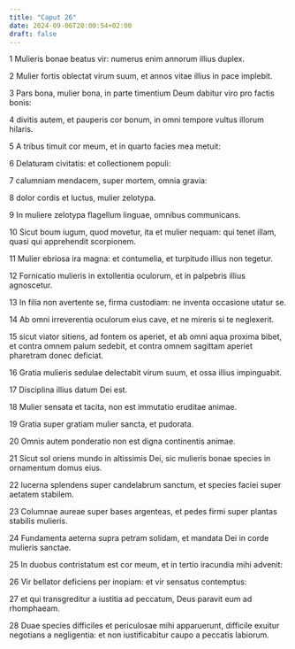 ```yaml
---
title: "Caput 26"
date: 2024-09-06T20:00:54+02:00
draft: false
---
```



1 Mulieris bonae beatus vir: numerus enim annorum illius duplex.

2 Mulier fortis oblectat virum suum, et annos vitae illius in pace implebit.

3 Pars bona, mulier bona, in parte timentium Deum dabitur viro pro factis bonis:

4 divitis autem, et pauperis cor bonum, in omni tempore vultus illorum hilaris.

5 A tribus timuit cor meum, et in quarto facies mea metuit:

6 Delaturam civitatis: et collectionem populi:

7 calumniam mendacem, super mortem, omnia gravia:

8 dolor cordis et luctus, mulier zelotypa.

9 In muliere zelotypa flagellum linguae, omnibus communicans.

10 Sicut boum iugum, quod movetur, ita et mulier nequam: qui tenet illam, quasi qui apprehendit scorpionem.

11 Mulier ebriosa ira magna: et contumelia, et turpitudo illius non tegetur.

12 Fornicatio mulieris in extollentia oculorum, et in palpebris illius agnoscetur.

13 In filia non avertente se, firma custodiam: ne inventa occasione utatur se.

14 Ab omni irreverentia oculorum eius cave, et ne mireris si te neglexerit.

15 sicut viator sitiens, ad fontem os aperiet, et ab omni aqua proxima bibet, et contra omnem palum sedebit, et contra omnem sagittam aperiet pharetram donec deficiat.

16 Gratia mulieris sedulae delectabit virum suum, et ossa illius impinguabit.

17 Disciplina illius datum Dei est.

18 Mulier sensata et tacita, non est immutatio eruditae animae.

19 Gratia super gratiam mulier sancta, et pudorata.

20 Omnis autem ponderatio non est digna continentis animae.

21 Sicut sol oriens mundo in altissimis Dei, sic mulieris bonae species in ornamentum domus eius.

22 lucerna splendens super candelabrum sanctum, et species faciei super aetatem stabilem.

23 Columnae aureae super bases argenteas, et pedes firmi super plantas stabilis mulieris.

24 Fundamenta aeterna supra petram solidam, et mandata Dei in corde mulieris sanctae.

25 In duobus contristatum est cor meum, et in tertio iracundia mihi advenit:

26 Vir bellator deficiens per inopiam: et vir sensatus contemptus:

27 et qui transgreditur a iustitia ad peccatum, Deus paravit eum ad rhomphaeam.

28 Duae species difficiles et periculosae mihi apparuerunt, difficile exuitur negotians a negligentia: et non iustificabitur caupo a peccatis labiorum.

